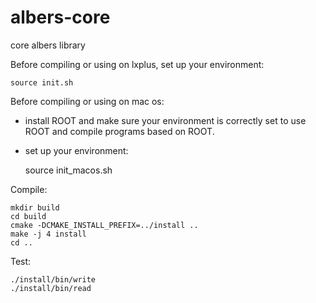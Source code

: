 albers-core
===========

core albers library 

Before compiling or using on lxplus, set up your environment:

    source init.sh

Before compiling or using on mac os:
- install ROOT and make sure your environment is correctly set to use ROOT and compile programs based on ROOT.
- set up your environment:

    source init_macos.sh

Compile:

    mkdir build
    cd build
    cmake -DCMAKE_INSTALL_PREFIX=../install ..
    make -j 4 install
    cd ..

Test:

    ./install/bin/write
    ./install/bin/read
    

